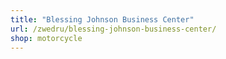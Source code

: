 ```yaml
---
title: "Blessing Johnson Business Center"
url: /zwedru/blessing-johnson-business-center/
shop: motorcycle
---
```

